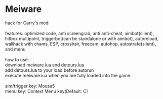 # Meiware
hack for Garry's mod<br/><br/>
features: optimized code, anti screengrab, anti anti-cheat, aimbot(silent), hitbox multipoint, triggerbot(can be standalone or with aimbot), autoreload, wallhack with chams, ESP, crosshair, freecam, autohop, autostrafe(silent), and menu<br/><br/>
how to use:<br/>
download meiware.lua and detours.lua<br/>
add detours.lua to your load before autorun<br/>
execute meiware.lua when you are fully loaded into the game<br/><br/>
aim/trigger key: Mouse5<br/>
menu key: Context Menu key(Default: C)<br/><br/>
